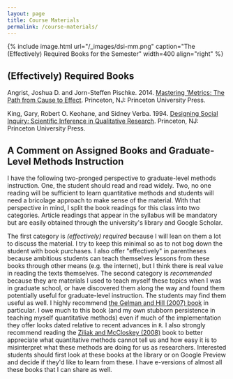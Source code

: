 ```yaml
---
layout: page
title: Course Materials
permalink: /course-materials/
---
```


{% include image.html url="/_images/dsi-mm.png" caption="The (Effectively) Required Books for the Semester" width=400 align="right" %}

## (Effectively) Required Books

Angrist, Joshua D. and Jorn-Steffen Pischke. 2014. [Mastering 'Metrics: The Path from Cause to Effect](https://www.amazon.com/Mastering-Metrics-Path-Cause-Effect/dp/0691152845). Princeton, NJ: Princeton University Press.

King, Gary, Robert O. Keohane, and Sidney Verba. 1994. [Designing Social Inquiry: Scientific Inference in Qualitative Research](https://www.amazon.com/Designing-Social-Inquiry-Scientific-Qualitative/dp/0691034710). Princeton, NJ: Princeton University Press.

## A Comment on Assigned Books and Graduate-Level Methods Instruction

I have the following two-pronged perspective to graduate-level methods instruction. One, the student should read and read widely. Two, no one reading will be sufficient to learn quantitative methods and students will need a bricolage approach to make sense of the material. With that perspective in mind, I split the book readings for this class into two categories. Article readings that appear in the syllabus will be mandatory but are easily obtained through the university's library and Google Scholar.

The first category is *(effectively) required* because I will lean on them a lot to discuss the material. I try to keep this minimal so as to not bog down the student with book purchases. I also offer "effectively" in parentheses because ambitious students can teach themselves lessons from these books through other means (e.g. the internet), but I think there is real value in reading the texts themselves. The second category is *recommended* because they are materials I used to teach myself these topics when I was in graduate school, or have discovered them along the way and found them potentially useful for graduate-level instruction. The students may find them useful as well. I highly recommend [the Gelman and Hill (2007) book](https://www.amazon.com/Analysis-Regression-Multilevel-Hierarchical-Analytical/dp/B00QAV71GO) in particular. I owe much to this book (and my own stubborn persistence in teaching myself quantitative methods) even if much of the implementation they offer looks dated relative to recent advances in `R`. I also strongly recommend reading the [Ziliak and McCloskey (2008)](https://www.amazon.com/Cult-Statistical-Significance-Economics-2008-04-30) book to better appreciate what quantitative methods cannot tell us and how easy it is to misinterpret what these methods are doing for us as researchers. Interested students should first look at these books at the library or on Google Preview and decide if they'd like to learn from these. I have e-versions of almost all these books that I can share as well.

